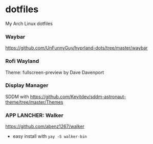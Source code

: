# dotfiles
My Arch Linux dotfiles 

### Waybar
https://github.com/UnFunnyGuy/hyprland-dots/tree/master/waybar

### Rofi Wayland
Theme: fullscreen-preview by Dave Davenport

### Display Manager

SDDM with https://github.com/Keyitdev/sddm-astronaut-theme/tree/master/Themes

### APP LANCHER: Walker

https://github.com/abenz1267/walker 
- easy install with `yay -S walker-bin`
